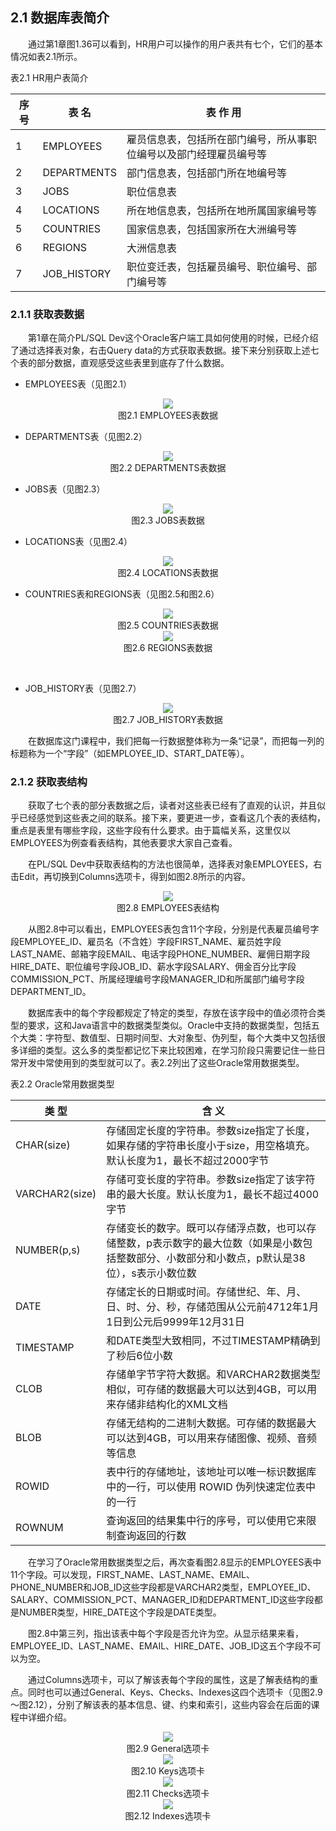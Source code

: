 ## 2.1  数据库表简介
 

&emsp;&emsp;通过第1章图1.36可以看到，HR用户可以操作的用户表共有七个，它们的基本情况如表2.1所示。

表2.1  HR用户表简介

| 序    号 | 表    名    | 表  作  用                                                   |
| -------- | ----------- | ------------------------------------------------------------ |
| 1        | EMPLOYEES   | 雇员信息表，包括所在部门编号，所从事职位编号以及部门经理雇员编号等 |
| 2        | DEPARTMENTS | 部门信息表，包括部门所在地编号等                             |
| 3        | JOBS        | 职位信息表                                                   |
| 4        | LOCATIONS   | 所在地信息表，包括所在地所属国家编号等                       |
| 5        | COUNTRIES   | 国家信息表，包括国家所在大洲编号等                           |
| 6        | REGIONS     | 大洲信息表                                                   |
| 7        | JOB_HISTORY | 职位变迁表，包括雇员编号、职位编号、部门编号等               |

### 2.1.1  获取表数据  

&emsp;&emsp;第1章在简介PL/SQL Dev这个Oracle客户端工具如何使用的时候，已经介绍了通过选择表对象，右击Query data的方式获取表数据。接下来分别获取上述七个表的部分数据，直观感受这些表里到底存了什么数据。

- EMPLOYEES表（见图2.1）



<center><img src="https://labfile.oss.aliyuncs.com/library/oracle_textbook/img/d2z/tu2.1.png" /></center>  
<center>图2.1  EMPLOYEES表数据</center>  



- DEPARTMENTS表（见图2.2）



<center><img src="https://labfile.oss.aliyuncs.com/library/oracle_textbook/img/d2z/tu2.2.png" /></center>  
<center>图2.2  DEPARTMENTS表数据</center>  



- JOBS表（见图2.3）



<center><img src="https://labfile.oss.aliyuncs.com/library/oracle_textbook/img/d2z/tu2.3.png" /></center>  
<center>图2.3  JOBS表数据</center>  



- LOCATIONS表（见图2.4）



<center><img src="https://labfile.oss.aliyuncs.com/library/oracle_textbook/img/d2z/tu2.4.png" /></center>  
<center>图2.4  LOCATIONS表数据</center>  



- COUNTRIES表和REGIONS表（见图2.5和图2.6）



<center><img src="https://labfile.oss.aliyuncs.com/library/oracle_textbook/img/d2z/tu2.5.png" /></center>  
<center> 图2.5  COUNTRIES表数据 </center>  


<center><img src="https://labfile.oss.aliyuncs.com/library/oracle_textbook/img/d2z/tu2.6.png" /></center>  
<center>图2.6  REGIONS表数据</center>  

​                               

- JOB_HISTORY表（见图2.7）



<center><img src="https://labfile.oss.aliyuncs.com/library/oracle_textbook/img/d2z/tu2.7.png" /></center>  
<center>图2.7  JOB_HISTORY表数据</center>  



&emsp;&emsp;在数据库这门课程中，我们把每一行数据整体称为一条“记录”，而把每一列的标题称为一个“字段”（如EMPLOYEE_ID、START_DATE等）。

### 2.1.2  获取表结构  

&emsp;&emsp;获取了七个表的部分表数据之后，读者对这些表已经有了直观的认识，并且似乎已经感觉到这些表之间的联系。接下来，要更进一步，查看这几个表的表结构，重点是表里有哪些字段，这些字段有什么要求。由于篇幅关系，这里仅以EMPLOYEES为例查看表结构，其他表要求大家自己查看。

&emsp;&emsp;在PL/SQL Dev中获取表结构的方法也很简单，选择表对象EMPLOYEES，右击Edit，再切换到Columns选项卡，得到如图2.8所示的内容。



<center><img src="https://labfile.oss.aliyuncs.com/library/oracle_textbook/img/d2z/tu2.8.png" /></center>  
<center>图2.8  EMPLOYEES表结构</center>  



&emsp;&emsp;从图2.8中可以看出，EMPLOYEES表包含11个字段，分别是代表雇员编号字段EMPLOYEE_ID、雇员名（不含姓）字段FIRST_NAME、雇员姓字段LAST_NAME、邮箱字段EMAIL、电话字段PHONE_NUMBER、雇佣日期字段HIRE_DATE、职位编号字段JOB_ID、薪水字段SALARY、佣金百分比字段COMMISSION_PCT、所属经理编号字段MANAGER_ID和所属部门编号字段DEPARTMENT_ID。

&emsp;&emsp;数据库表中的每个字段都规定了特定的类型，存放在该字段中的值必须符合类型的要求，这和Java语言中的数据类型类似。Oracle中支持的数据类型，包括五个大类：字符型、数值型、日期时间型、大对象型、伪列型，每个大类中又包括很多详细的类型。这么多的类型都记忆下来比较困难，在学习阶段只需要记住一些日常开发中常使用到的类型就可以了。表2.2列出了这些Oracle常用数据类型。

表2.2  Oracle常用数据类型

| 类    型       | 含    义                                                     |
| -------------- | ------------------------------------------------------------ |
| CHAR(size)     | 存储固定长度的字符串。参数size指定了长度，如果存储的字符串长度小于size，用空格填充。默认长度为1，最长不超过2000字节 |
| VARCHAR2(size) | 存储可变长度的字符串。参数size指定了该字符串的最大长度。默认长度为1，最长不超过4000字节 |
| NUMBER(p,s)    | 存储变长的数字。既可以存储浮点数，也可以存储整数，p表示数字的最大位数（如果是小数包括整数部分、小数部分和小数点，p默认是38位），s表示小数位数 |
| DATE           | 存储定长的日期或时间。存储世纪、年、月、日、时、分、秒，存储范围从公元前4712年1月1日到公元后9999年12月31日 |
| TIMESTAMP      | 和DATE类型大致相同，不过TIMESTAMP精确到了秒后6位小数         |
| CLOB           | 存储单字节字符大数据。和VARCHAR2数据类型相似，可存储的数据最大可以达到4GB，可以用来存储非结构化的XML文档 |
| BLOB           | 存储无结构的二进制大数据。可存储的数据最大可以达到4GB，可以用来存储图像、视频、音频等信息 |
| ROWID          | 表中行的存储地址，该地址可以唯一标识数据库中的一行，可以使用 ROWID 伪列快速定位表中的一行 |
| ROWNUM         | 查询返回的结果集中行的序号，可以使用它来限制查询返回的行数   |

 

&emsp;&emsp;在学习了Oracle常用数据类型之后，再次查看图2.8显示的EMPLOYEES表中11个字段。可以发现，FIRST_NAME、LAST_NAME、EMAIL、PHONE_NUMBER和JOB_ID这些字段都是VARCHAR2类型，EMPLOYEE_ID、SALARY、COMMISSION_PCT、MANAGER_ID和DEPARTMENT_ID这些字段都是NUMBER类型，HIRE_DATE这个字段是DATE类型。

&emsp;&emsp;图2.8中第三列，指出该表中每个字段是否允许为空。从显示结果来看，EMPLOYEE_ID、LAST_NAME、EMAIL、HIRE_DATE、JOB_ID这五个字段不可以为空。

&emsp;&emsp;通过Columns选项卡，可以了解该表每个字段的属性，这是了解表结构的重点。同时也可以通过General、Keys、Checks、Indexes这四个选项卡（见图2.9～图2.12），分别了解该表的基本信息、键、约束和索引，这些内容会在后面的课程中详细介绍。




<center><img src="https://labfile.oss.aliyuncs.com/library/oracle_textbook/img/d2z/tu2.9.png" /></center>  
<center>图2.9  General选项卡</center>  






<center><img src="https://labfile.oss.aliyuncs.com/library/oracle_textbook/img/d2z/tu2.10.png" /></center>  
<center>图2.10  Keys选项卡</center>  






<center><img src="https://labfile.oss.aliyuncs.com/library/oracle_textbook/img/d2z/tu2.11.png" /></center>  
<center>图2.11  Checks选项卡</center>  






<center><img src="https://labfile.oss.aliyuncs.com/library/oracle_textbook/img/d2z/tu2.12.png" /></center>  
<center>图2.12  Indexes选项卡</center>  






